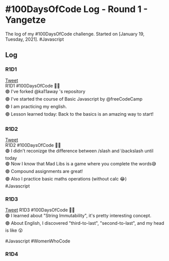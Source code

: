 # #100DaysOfCode Log - Round 1 - Yangetze

The log of my #100DaysOfCode challenge. Started on [January 19, Tuesday, 2021].
#Javascript

## Log

### R1D1 
[Tweet](https://twitter.com/yangetze/status/1351727401949130752?s=20)<br />
R1D1 #100DaysOfCode 💜✅ <br />
🟣 I've forked @ka11away 's repository <br />
🟣 I've started the course of Basic Javascript by @freeCodeCamp <br /> 
🟣 I am practicing my english. <br />
🟣 Lesson learned today: Back to the basics is an amazing way to start! <br />

### R1D2
[Tweet](https://twitter.com/yangetze/status/1352095434890747907?s=20)<br />
R1D2 #100DaysOfCode 💜✅ <br />
🟣 I didn't reconizge the difference between /slash and \backslash until today <br />
🟣 Now I know that Mad Libs is a game where you complete the words😅 <br />
🟣 Compound assignments are great! <br />
🟣 Also I practice basic maths operations (without calc 😂) <br />
#Javascript
<br />

### R1D3
[Tweet](https://twitter.com/yangetze/status/1352444992267165700?s=20)
R1D3 #100DaysOfCode 💜✅<br />
🟣 I learned about "String Immutability", it's pretty interesting concept. <br />
🟣 About English, I discovered "third-to-last", "second-to-last", and my head is like 😲<br />
<br />
#Javascript #WomenWhoCode

### R1D4
